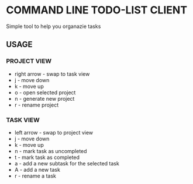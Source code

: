 # COMMAND LINE TODO-LIST CLIENT

Simple tool to help you organazie tasks

## USAGE
### PROJECT VIEW
+ right arrow - swap to task view
+ j - move down
+ k - move up 
+ o - open selected project
+ n - generate new project
+ r - rename project

### TASK VIEW
+ left arrow - swap to project view
+ j - move down
+ k - move up 
+ n - mark task as uncompleted
+ t - mark task as completed
+ a - add a new subtask for the selected task
+ A - add a new task
+ r - rename a task
